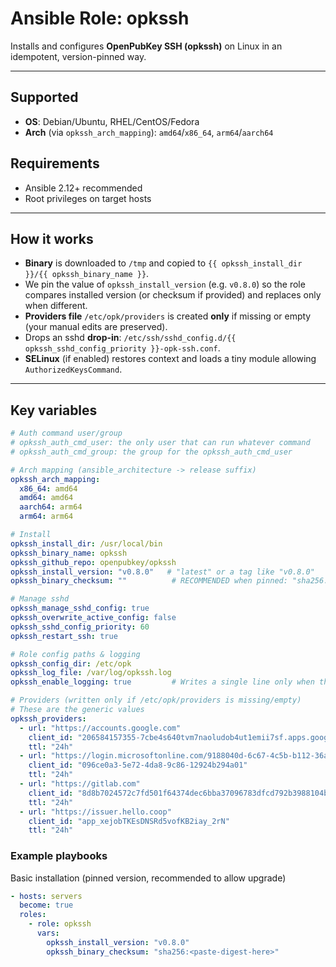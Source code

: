 # Ansible Role: opkssh

Installs and configures **OpenPubKey SSH (opkssh)** on Linux in an idempotent, version-pinned way.

---

## Supported

- **OS**: Debian/Ubuntu, RHEL/CentOS/Fedora
- **Arch** (via `opkssh_arch_mapping`): `amd64`/`x86_64`, `arm64`/`aarch64`

## Requirements

- Ansible 2.12+ recommended
- Root privileges on target hosts

---

## How it works

- **Binary** is downloaded to `/tmp` and copied to `{{ opkssh_install_dir }}/{{ opkssh_binary_name }}`.
- We pin the value of `opkssh_install_version` (e.g. `v0.8.0`) so the role compares installed version (or checksum if provided) and replaces only when different.
- **Providers file** `/etc/opk/providers` is created **only** if missing or empty (your manual edits are preserved).
- Drops an sshd **drop-in**: `/etc/ssh/sshd_config.d/{{ opkssh_sshd_config_priority }}-opk-ssh.conf`.
- **SELinux** (if enabled) restores context and loads a tiny module allowing `AuthorizedKeysCommand`.

---

## Key variables

```yaml
# Auth command user/group
# opkssh_auth_cmd_user: the only user that can run whatever command 
# opkssh_auth_cmd_group: the group for the opkssh_auth_cmd_user

# Arch mapping (ansible_architecture -> release suffix)
opkssh_arch_mapping:
  x86_64: amd64
  amd64: amd64
  aarch64: arm64
  arm64: arm64

# Install
opkssh_install_dir: /usr/local/bin
opkssh_binary_name: opkssh
opkssh_github_repo: openpubkey/opkssh
opkssh_install_version: "v0.8.0"   # "latest" or a tag like "v0.8.0"
opkssh_binary_checksum: ""          # RECOMMENDED when pinned: "sha256:<hex>"

# Manage sshd
opkssh_manage_sshd_config: true
opkssh_overwrite_active_config: false
opkssh_sshd_config_priority: 60
opkssh_restart_ssh: true

# Role config paths & logging
opkssh_config_dir: /etc/opk
opkssh_log_file: /var/log/opkssh.log
opkssh_enable_logging: true         # Writes a single line only when the binary actually changes

# Providers (written only if /etc/opk/providers is missing/empty)
# These are the generic values
opkssh_providers:
  - url: "https://accounts.google.com"
    client_id: "206584157355-7cbe4s640tvm7naoludob4ut1emii7sf.apps.googleusercontent.com"
    ttl: "24h"
  - url: "https://login.microsoftonline.com/9188040d-6c67-4c5b-b112-36a304b66dad/v2.0"
    client_id: "096ce0a3-5e72-4da8-9c86-12924b294a01"
    ttl: "24h"
  - url: "https://gitlab.com"
    client_id: "8d8b7024572c7fd501f64374dec6bba37096783dfcd792b3988104be08cb6923"
    ttl: "24h"
  - url: "https://issuer.hello.coop"
    client_id: "app_xejobTKEsDNSRd5vofKB2iay_2rN"
    ttl: "24h"
```

### Example playbooks

Basic installation (pinned version, recommended to allow upgrade)

```yaml
- hosts: servers
  become: true
  roles:
    - role: opkssh
      vars:
        opkssh_install_version: "v0.8.0"
        opkssh_binary_checksum: "sha256:<paste-digest-here>"
```
